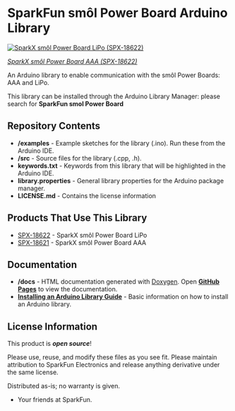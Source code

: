 # SparkFun smôl Power Board Arduino Library

[![SparkX smôl Power Board LiPo (SPX-18622)](https://cdn.sparkfun.com//assets/parts/1/8/1/2/2/18622-smo__l_Power_Board_LiPo-01.jpg)](https://www.sparkfun.com/products/18622)

[*SparkX smôl Power Board AAA (SPX-18622)*](https://www.sparkfun.com/products/18622)

An Arduino library to enable communication with the smôl Power Boards: AAA and LiPo.

This library can be installed through the Arduino Library Manager: please search for **SparkFun smol Power Board**

## Repository Contents

- **/examples** - Example sketches for the library (.ino). Run these from the Arduino IDE.
- **/src** - Source files for the library (.cpp, .h).
- **keywords.txt** - Keywords from this library that will be highlighted in the Arduino IDE.
- **library.properties** - General library properties for the Arduino package manager.
- **LICENSE.md** - Contains the license information

## Products That Use This Library

- [SPX-18622](https://www.sparkfun.com/products/18622) - SparkX smôl Power Board LiPo
- [SPX-18621](https://www.sparkfun.com/products/18621) - SparkX smôl Power Board AAA

## Documentation

- **/docs** - HTML documentation generated with [Doxygen](https://www.doxygen.nl/index.html). Open [**GitHub Pages**](https://sparkfun.github.io/SparkFun_smol_Power_Board_Arduino_Library/) to view the documentation.
- **[Installing an Arduino Library Guide](https://learn.sparkfun.com/tutorials/installing-an-arduino-library)** - Basic information on how to install an Arduino library.

## License Information

This product is _**open source**_!

Please use, reuse, and modify these files as you see fit. Please maintain attribution to SparkFun Electronics and release anything derivative under the same license.

Distributed as-is; no warranty is given.

- Your friends at SparkFun.
